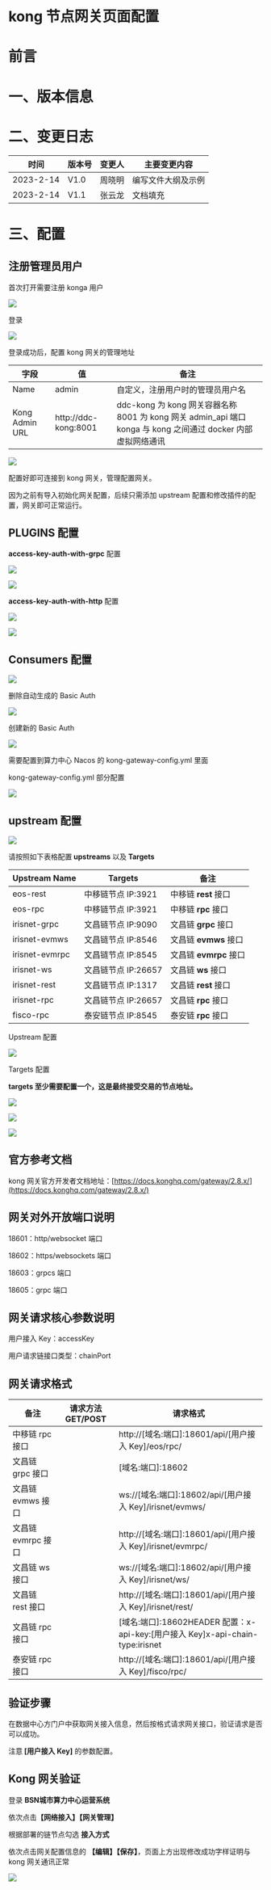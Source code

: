 # kong 节点网关页面配置

# 前言

# 一、版本信息

# 二、变更日志

| <strong>时间</strong> | <strong>版本号</strong> | <strong>变更人</strong> | <strong>主要变更内容</strong> |
| --------------------- | ----------------------- | ----------------------- | ----------------------------- |
| 2023-2-14             | V1.0                    | 周晓明                  | 编写文件大纲及示例            |
| 2023-2-14             | V1.1                    | 张云龙                  | 文档填充                      |

# 三、配置

## 注册管理员用户

首次打开需要注册 konga 用户

![](static/SsnIbTE46oDfjMxMRbncFMamn1e.png)

登录

![](static/U9PybLYOhogYotxI4nFcnvyVnPc.png)

登录成功后，配置 kong 网关的管理地址

| 字段           | 值                   | 备注                                                                                                          |
| -------------- | -------------------- | ------------------------------------------------------------------------------------------------------------- |
| Name           | admin                | 自定义，注册用户时的管理员用户名                                                                              |
| Kong Admin URL | http://ddc-kong:8001 | ddc-kong 为 kong 网关容器名称 8001 为 kong 网关 admin_api 端口 konga 与 kong 之间通过 docker 内部虚拟网络通讯 |

![](static/NGWnb2PS8oykGfxO17ycr32rnff.png)

配置好即可连接到 kong 网关，管理配置网关。

因为之前有导入初始化网关配置，后续只需添加 upstream 配置和修改插件的配置，网关即可正常运行。

## <strong>PLUGINS 配置</strong>

<strong>access-key-auth-with-grpc</strong> 配置

![](static/LUVUbNLfPo4zuMxgZUXcN1NGnGf.png)

![](static/BkG5bFlClo8mc6xvvbjcV9HWnKb.png)

<strong>access-key-auth-with-</strong><strong>http</strong> 配置

![](static/CforbBKH3oZLPyxPRO4chNIRnme.png)

![](static/QBjEbtVKpoKQRgxnDjDcOraHnqh.png)

## <strong>Consumers 配置</strong>

![](static/U5jUb94S1oBYF8xcY8Qc7vOlnCh.png)

删除自动生成的 Basic Auth

![](static/MOsjbFuZ8olsZ1xNCLDcYlP4nmh.png)

创建新的 Basic Auth

![](static/K3MXb0IiuolKk8xvtXrcUEj9n5c.png)

需要配置到算力中心 Nacos 的 kong-gateway-config.yml 里面

kong-gateway-config.yml 部分配置

![](static/JxAPbZcVkoUNSVxMU15c9sn8nNf.png)

## <strong>upstream 配置</strong>

![](static/TI8UbcrPcocwxmxEihPcIgmRn9P.png)

请按照如下表格配置<strong> upstreams</strong> 以及<strong> Targets</strong>

| <strong>Upstream Name</strong> | <strong>Targets</strong> | <strong>备注</strong>                                               |
| ------------------------------ | ------------------------ | ------------------------------------------------------------------- |
| eos-rest                       | 中移链节点 IP:3921       | 中移链 <strong>rest</strong> 接口                                   |
| eos-rpc                        | 中移链节点 IP:3921       | 中移链 <strong>rpc</strong> 接口                                    |
| irisnet-grpc                   | 文昌链节点 IP:9090       | 文昌链 <strong>grpc</strong> 接口                                   |
| irisnet-evmws                  | 文昌链节点 IP:8546       | 文昌链 <strong>evmws</strong> 接口                                  |
| irisnet-evmrpc                 | 文昌链节点 IP:8545       | 文昌链 <strong>evmrpc </strong>接口                                 |
| irisnet-ws                     | 文昌链节点 IP:26657      | 文昌链 <strong>ws</strong> 接口                                     |
| irisnet-rest                   | 文昌链节点 IP:1317       | 文昌链<strong> </strong><strong>rest</strong><strong> </strong>接口 |
| irisnet-rpc                    | 文昌链节点 IP:26657      | 文昌链 <strong>rpc</strong><strong> </strong>接口                   |
| fisco-rpc                      | 泰安链节点 IP:8545       | 泰安链 <strong>rpc</strong><strong> </strong>接口                   |

Upstream 配置

![](static/L6JcbD7h9ojfmQxepo2crertnEb.png)

Targets 配置

<strong>targets 至少需要配置一个，这是最终接受交易的节点地址。</strong>

![](static/Npb6b3UmKoUuNPxDZSyc1XdNnDd.png)

![](static/S3r4bakLFonEdYx6AKhcTMCynie.png)

![](static/St7rbmDlcoTJZhxDZGacQVCGnVh.png)

## 官方参考文档

kong 网关官方开发者文档地址：[https://docs.konghq.com/gateway/2.8.x/](https://docs.konghq.com/gateway/2.8.x/)

## <strong>网关</strong><strong>对外开放端口说明</strong>

18601：http/websocket 端口

18602：https/websockets 端口

18603：grpcs 端口

18605：grpc 端口

## <strong>网关</strong><strong>请求核心参数说明</strong>

用户接入 Key：accessKey

用户请求链接口类型：chainPort

#### 

## <strong>网关</strong><strong>请求格式</strong>

| <strong>备注</strong> | 请求方法 GET/POST | 请求格式                                                                       |
| --------------------- | ----------------- | ------------------------------------------------------------------------------ |
| 中移链 rpc 接口       |                   | http://[域名:端口]:18601/api/[用户接入 Key]/eos/rpc/                           |
| 文昌链 grpc 接口      |                   | [域名:端口]:18602                                                              |
| 文昌链 evmws 接口     |                   | ws://[域名:端口]:18602/api/[用户接入 Key]/irisnet/evmws/                       |
| 文昌链 evmrpc 接口    |                   | http://[域名:端口]:18601/api/[用户接入 Key]/irisnet/evmrpc/                    |
| 文昌链 ws 接口        |                   | ws://[域名:端口]:18602/api/[用户接入 Key]/irisnet/ws/                          |
| 文昌链 rest 接口      |                   | http://[域名:端口]:18601/api/[用户接入 Key]/irisnet/rest/                      |
| 文昌链 rpc 接口       |                   | [域名:端口]:18602HEADER 配置：x-api-key:[用户接入 Key]x-api-chain-type:irisnet |
| 泰安链 rpc 接口       |                   | http://[域名:端口]:18601/api/[用户接入 Key]/fisco/rpc/                         |

## <strong>验证步骤</strong>

在数据中心方门户中获取网关接入信息，然后按格式请求网关接口，验证请求是否可以成功。

注意<strong> [用户接入 Key]</strong> 的参数配置。

## Kong 网关验证

登录 <strong>BSN</strong><strong>城市</strong><strong>算力</strong><strong>中心运营系统</strong>

依次点击<strong>【网络接入】【</strong><strong>网关</strong><strong>管理】</strong>

根据部署的链节点勾选 <strong>接入方式 </strong>

依次点击网关配置信息的 <strong>【编辑】【保存】</strong>，页面上方出现修改成功字样证明与 kong 网关通讯正常

![](static/LSe9bHiKfoAbdgxHE9kcqZzwnjw.png)
